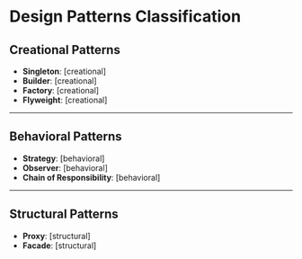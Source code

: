 # Design Patterns Classification

## Creational Patterns
- **Singleton**: [creational]
- **Builder**: [creational]
- **Factory**: [creational]
- **Flyweight**: [creational]

---

## Behavioral Patterns
- **Strategy**: [behavioral]
- **Observer**: [behavioral]
- **Chain of Responsibility**: [behavioral]

---

## Structural Patterns
- **Proxy**: [structural]
- **Facade**: [structural]